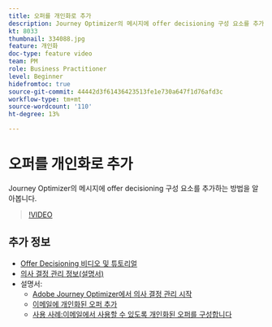 ```yaml
---
title: 오퍼를 개인화로 추가
description: Journey Optimizer의 메시지에 offer decisioning 구성 요소를 추가하는 방법을 알아봅니다.
kt: 8033
thumbnail: 334088.jpg
feature: 개인화
doc-type: feature video
team: PM
role: Business Practitioner
level: Beginner
hidefromtoc: true
source-git-commit: 44442d3f61436423513fe1e730a647f1d76afd3c
workflow-type: tm+mt
source-wordcount: '110'
ht-degree: 13%

---
```



# 오퍼를 개인화로 추가

Journey Optimizer의 메시지에 offer decisioning 구성 요소를 추가하는 방법을 알아봅니다.

>[!VIDEO](https://video.tv.adobe.com/v/334088?quality=12)

## 추가 정보

* [Offer Decisioning 비디오 및 튜토리얼](https://experienceleague.adobe.com/docs/offer-decisioning-learn/tutorials/overview.html?lang=ko)
* [의사 결정 관리 정보(설명서)](https://experienceleague.adobe.com/docs/journey-optimizer/using/offer-decisioniong/get-started/starting-offer-decisioning.html)
* 설명서:
   * [Adobe Journey Optimizer에서 의사 결정 관리 시작](https://experienceleague.adobe.com/docs/journey-optimizer/using/offer-decisioniong/get-started/starting-offer-decisioning.html)
   * [이메일에 개인화된 오퍼 추가](https://experienceleague.adobe.com/docs/journey-optimizer/using/create-messages/deliver-personalized-offers.html)
   * [사용 사례:이메일에서 사용할 수 있도록 개인화된 오퍼를 구성합니다](https://experienceleague.adobe.com/docs/journey-optimizer/using/offer-decisioniong/offers-e2e.html)
